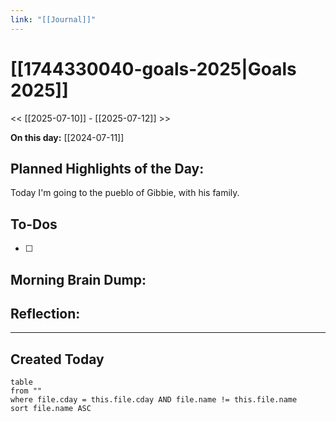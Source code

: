 ```yaml
---
link: "[[Journal]]"
---
```

# [[1744330040-goals-2025|Goals 2025]]
<< [[2025-07-10]] - [[2025-07-12]] >>

**On this day:** [[2024-07-11]]
## Planned Highlights of the Day:
Today I'm going to the pueblo of Gibbie, with his family.

## To-Dos
- [ ] 

## Morning Brain Dump:


## Reflection:


---
## Created Today
```dataview
table
from ""
where file.cday = this.file.cday AND file.name != this.file.name
sort file.name ASC
```

